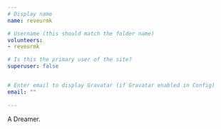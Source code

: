 ```yaml
---
# Display name
name: reveurmk

# Username (this should match the folder name)
volunteers:
- reveurmk

# Is this the primary user of the site?
superuser: false


# Enter email to display Gravatar (if Gravatar enabled in Config)
email: ""
  
---
```


A Dreamer.